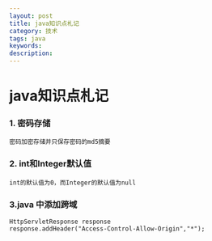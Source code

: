 ```yaml
---
layout: post
title: java知识点札记
category: 技术
tags: java
keywords: 
description: 
---
```


# java知识点札记

### 1. 密码存储
	密码加密存储并只保存密码的md5摘要

### 2. int和Integer默认值
	int的默认值为0，而Integer的默认值为null
	
### 3.java 中添加跨域
	HttpServletResponse response
	response.addHeader("Access-Control-Allow-Origin","*");
